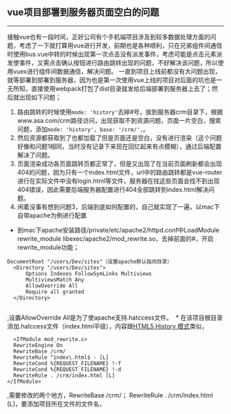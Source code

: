 ## vue项目部署到服务器页面空白的问题
***
接触vue也有一段时间，正好公司有个手机端项目涉及到较多数据处理方面的问题，考虑了一下就打算用vue进行开发，前期也是各种顺利，只在兄弟组件间通信时使用bus.vue中转的时候出现第一次点击没有派发事件，考虑可能是点击元素派发使事件，又需点击确认按钮进行路由跳转出现的问题，不好解决该问题，所以使用vuex进行组件间数据通信，解决问题。
一直到项目上线前都没有大问题出现，就等部署到部署到服务器，因为也是第一次使用vue上线的项目对后面的坑也是一无所知，直接使用webpack打包了dist目录就发给后端部署到服务器上去了；然后就出现如下问题；
1. 路由跳转的时候使用`mode: 'history'`去掉#号，放到服务器crm目录下，根据www.asa.com/crm路径访问，出现获取不到资源问题，页面一片空白，搜索问题，添加`mode: 'history', base: '/crm/',`。
2. 然后资源都获取到了也都加载了但是页面还是空白，没有进行渲染（这个问题好像和问题1相同，当时没有记录下来现在回忆起来有点模糊），通过后端配置解决了问题。
3. 页面渲染成功各页面跳转页都正常了，但是又出现了在当前页面刷新都会出现404的问题，因为只有一个index.html文件，url中的路由跳转都是vue-router进行在实际文件中没有login.html等文件，服务器在找这些页面会找不到出现404错误，因此需要后端服务器配置进行404全部跳转到index.html解决问题。
4. 闲着没事有想到问题3，后端到底如何配置的，自己就实现了一遍，以mac下自带apache为例进行配置
* 到mac下apache安装路径/private/etc/apache2/httpd.conf中LoadModule rewrite_module libexec/apache2/mod_rewrite.so，去掉前面的#，开启rewrite_module功能；
```
DocumentRoot "/users/Dev/sites"（设置apache默认指向目录）
  <Directory "/users/Dev/sites">
      Options Indexes FollowSymLinks Multiviews
      MultiviewsMatch Any
      AllowOverride All
      Require all granted
  </Directory>
  
  ```
  
  ,设置AllowOverride All是为了使apache支持.hatccess文件。
  * 在该项目根目录添加.hatccess文件（index.html平级），内容跟<a href='https://router.vuejs.org/zh-cn/essentials/history-mode.html'>HTML5 History 模式</a>类似，
  
```
  <IfModule mod_rewrite.c>
  RewriteEngine On
  RewriteBase /crm/
  RewriteRule ^index\.html$ - [L]
  RewriteCond %{REQUEST_FILENAME} !-f
  RewriteCond %{REQUEST_FILENAME} !-d
  RewriteRule . /crm/index.html [L]
</IfModule>

```

,需要修改的两个地方，RewriteBase /crm/； RewriteRule . /crm/index.html [L]，要添加项目所在文件的文件名，
